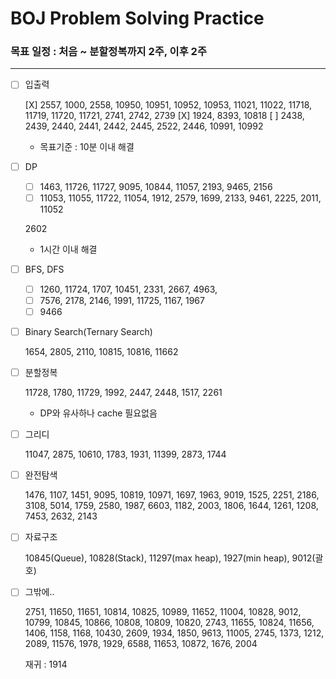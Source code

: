 # BOJ Problem Solving Practice

### 목표 일정 : 처음 ~ 분할정복까지 2주, 이후 2주

---

- [ ]  입출력

    [X] 2557, 1000, 2558, 10950, 10951, 10952, 10953, 11021, 11022, 11718, 11719, 11720, 11721, 2741, 2742, 2739
    [X] 1924, 8393, 10818
    [ ] 2438, 2439, 2440, 2441, 2442, 2445, 2522, 2446, 10991, 10992

    - 목표기준 : 10분 이내 해결
- [ ]  DP
    - [ ]  1463, 11726, 11727, 9095, 10844, 11057, 2193, 9465, 2156
    - [ ]  11053, 11055, 11722, 11054, 1912, 2579, 1699, 2133, 9461, 2225, 2011, 11052

    2602

    - 1시간 이내 해결
- [ ]  BFS, DFS
    - [ ]  1260, 11724, 1707, 10451, 2331, 2667, 4963,
    - [ ]  7576, 2178, 2146, 1991, 11725, 1167, 1967
    - [ ]  9466
- [ ]  Binary Search(Ternary Search)

    1654, 2805, 2110, 10815, 10816, 11662

- [ ]  분할정복

    11728, 1780, 11729, 1992, 2447, 2448, 1517, 2261

    - DP와 유사하나 cache 필요없음

- [ ]  그리디

    11047, 2875, 10610, 1783, 1931, 11399, 2873, 1744

- [ ]  완전탐색

    1476, 1107, 1451, 9095, 10819, 10971, 1697, 1963, 9019, 1525, 2251, 2186, 3108, 5014, 1759, 2580, 1987, 6603, 1182, 2003, 1806, 1644, 1261, 1208, 7453, 2632, 2143

- [ ]  자료구조

    10845(Queue), 10828(Stack), 11297(max heap), 1927(min heap), 9012(괄호)

- [ ]  그밖에..

    2751, 11650, 11651, 10814, 10825, 10989, 11652, 11004, 10828, 9012, 10799, 10845, 10866, 10808, 10809, 10820, 2743, 11655, 10824, 11656, 1406, 1158, 1168, 10430, 2609, 1934, 1850, 9613, 11005, 2745, 1373, 1212, 2089, 11576, 1978, 1929, 6588, 11653, 10872, 1676, 2004

    재귀 : 1914
